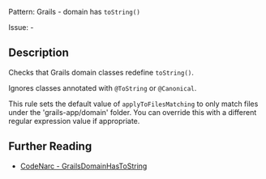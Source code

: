 Pattern: Grails - domain has `toString()`

Issue: -

## Description

Checks that Grails domain classes redefine `toString()`.

Ignores classes annotated with `@ToString` or `@Canonical`.

This rule sets the default value of `applyToFilesMatching` to only match files under the 'grails-app/domain' folder. You can override this with a different regular expression value if appropriate.

## Further Reading

* [CodeNarc - GrailsDomainHasToString](https://codenarc.github.io/CodeNarc/codenarc-rules-grails.html#grailsdomainhastostring-rule)